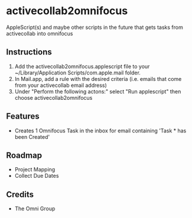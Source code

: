 activecollab2omnifocus
======================

AppleScript(s) and maybe other scripts in the future that gets tasks from activecollab into omnifocus

## Instructions

1. Add the activecollab2omnifocus.applescript file to your ~/Library/Application Scripts/com.apple.mail folder.
2. In Mail.app, add a rule with the desired criteria (i.e. emails that come from your activecollab email address)
3. Under "Perform the following actons:" select "Run applescript" then choose activecollab2omnifocus

## Features
- Creates 1 Omnifocus Task in the inbox for email containing 'Task * has been Created'

## Roadmap
- Project Mapping
- Collect Due Dates

## Credits
- The Omni Group
